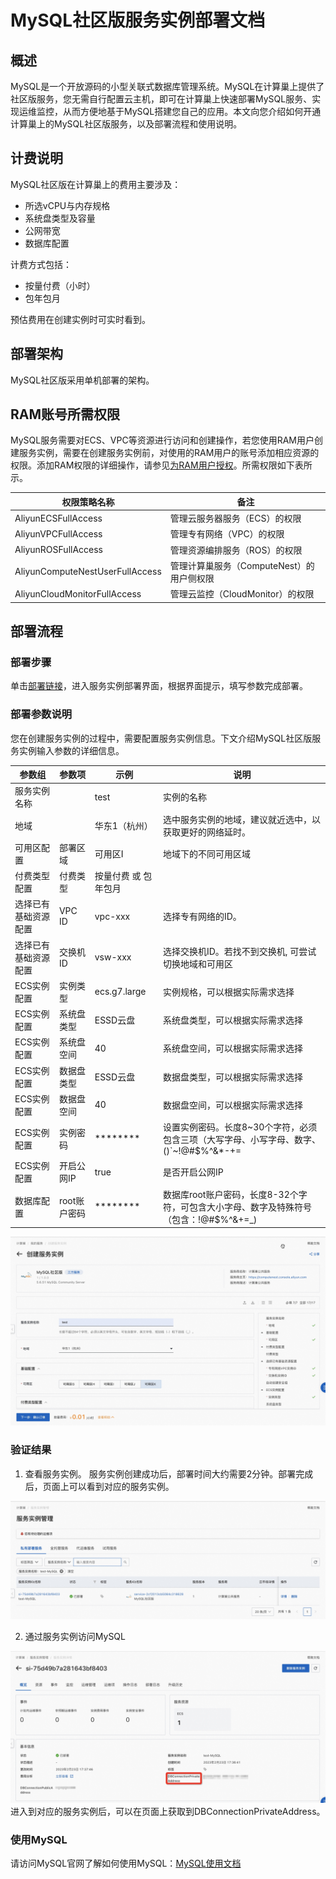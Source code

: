# MySQL社区版服务实例部署文档
## 概述
MySQL是一个开放源码的小型关联式数据库管理系统。MySQL在计算巢上提供了社区版服务，您无需自行配置云主机，即可在计算巢上快速部署MySQL服务、实现运维监控，从而方便地基于MySQL搭建您自己的应用。本文向您介绍如何开通计算巢上的MySQL社区版服务，以及部署流程和使用说明。
## 计费说明
MySQL社区版在计算巢上的费用主要涉及：

- 所选vCPU与内存规格
- 系统盘类型及容量
- 公网带宽
- 数据库配置

计费方式包括：

- 按量付费（小时）
- 包年包月

预估费用在创建实例时可实时看到。

## 部署架构
MySQL社区版采用单机部署的架构。

## RAM账号所需权限
MySQL服务需要对ECS、VPC等资源进行访问和创建操作，若您使用RAM用户创建服务实例，需要在创建服务实例前，对使用的RAM用户的账号添加相应资源的权限。添加RAM权限的详细操作，请参见[为RAM用户授权](https://help.aliyun.com/document_detail/121945.html)。所需权限如下表所示。

| 权限策略名称 | 备注 |
| --- | --- |
| AliyunECSFullAccess | 管理云服务器服务（ECS）的权限 |
| AliyunVPCFullAccess | 管理专有网络（VPC）的权限 |
| AliyunROSFullAccess | 管理资源编排服务（ROS）的权限 |
| AliyunComputeNestUserFullAccess | 管理计算巢服务（ComputeNest）的用户侧权限 |
| AliyunCloudMonitorFullAccess | 管理云监控（CloudMonitor）的权限 |


## 部署流程
### 部署步骤
单击[部署链接](https://computenest.console.aliyun.com/user/cn-hangzhou/serviceInstanceCreate?ServiceId=service-2cf2013cb5084c318628)，进入服务实例部署界面，根据界面提示，填写参数完成部署。

### 部署参数说明
您在创建服务实例的过程中，需要配置服务实例信息。下文介绍MySQL社区版服务实例输入参数的详细信息。

| 参数组 | 参数项    | 示例           | 说明                                                    |
| --- | --- | --- | --- |
| 服务实例名称 |        | test         | 实例的名称                                                 |
| 地域 |        | 华东1（杭州）      | 选中服务实例的地域，建议就近选中，以获取更好的网络延时。                          |
| 可用区配置 | 部署区域   | 可用区I         | 地域下的不同可用区域                                            |
| 付费类型配置 | 付费类型   | 按量付费 或 包年包月  |
| 选择已有基础资源配置 | VPC ID | vpc-xxx      | 选择专有网络的ID。                                            |
| 选择已有基础资源配置 | 交换机ID  | vsw-xxx      | 选择交换机ID。若找不到交换机, 可尝试切换地域和可用区                          |
| ECS实例配置 | 实例类型   | ecs.g7.large | 实例规格，可以根据实际需求选择                                       |
| ECS实例配置 | 系统盘类型  | ESSD云盘       | 系统盘类型，可以根据实际需求选择                                      |
| ECS实例配置 | 系统盘空间  | 40           | 系统盘空间，可以根据实际需求选择                                      |
| ECS实例配置 | 数据盘类型  | ESSD云盘       | 数据盘类型，可以根据实际需求选择                                      |
| ECS实例配置 | 数据盘空间  | 40           | 数据盘空间，可以根据实际需求选择                                      |
| ECS实例配置 | 实例密码    | ********  | 设置实例密码。长度8~30个字符，必须包含三项（大写字母、小写字母、数字、()`~!@#$%^&*-+= |{}[]:;'<>,.?/ 中的特殊符号） |
| ECS实例配置 | 开启公网IP   | true      | 是否开启公网IP                                              |
| 数据库配置 | root账户密码   | ********         | 数据库root账户密码，长度8-32个字符，可包含大小字母、数字及特殊符号（包含：!@#$%^&+=_) |

![1.jpg](1.jpg)

### 验证结果

1. 查看服务实例。
服务实例创建成功后，部署时间大约需要2分钟。部署完成后，页面上可以看到对应的服务实例。 

![2.jpg](2.jpg)

2. 通过服务实例访问MySQL

![3.jpg](3.jpg)
进入到对应的服务实例后，可以在页面上获取到DBConnectionPrivateAddress。


### 使用MySQL
请访问MySQL官网了解如何使用MySQL：[MySQL使用文档](https://dev.mysql.com/doc/)
